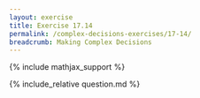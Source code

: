 ```yaml
---
layout: exercise
title: Exercise 17.14
permalink: /complex-decisions-exercises/17-14/
breadcrumb: Making Complex Decisions
---
```


{% include mathjax_support %}

<div><i class="arrow-up" data-chapter="complex-decisions-exercises" data-exercise="ex_14" data-rating="0"></i></div>
{% include_relative question.md %}
